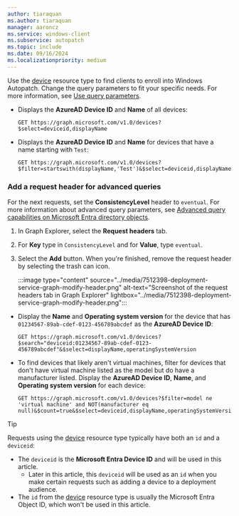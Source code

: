 ```yaml
---
author: tiaraquan
ms.author: tiaraquan
manager: aaroncz
ms.service: windows-client
ms.subservice: autopatch
ms.topic: include
ms.date: 09/16/2024
ms.localizationpriority: medium
---
```

<!--This file is shared by deployment-service-drivers.md, deployment-service-expedited-updates.md, and the deployment-service-feature-updates.md articles. Headings may be driven by article context. 7512398 -->

Use the [device](/graph/api/resources/device) resource type to find clients to enroll into Windows Autopatch. Change the query parameters to fit your specific needs. For more information, see [Use query parameters](/graph/query-parameters).

- Displays the **AzureAD Device ID** and **Name** of all devices:

   ```msgraph-interactive
  GET https://graph.microsoft.com/v1.0/devices?$select=deviceid,displayName
   ```

- Displays the **AzureAD Device ID** and **Name** for devices that have a name starting with `Test`:

   ```msgraph-interactive
  GET https://graph.microsoft.com/v1.0/devices?$filter=startswith(displayName,'Test')&$select=deviceid,displayName
   ```


### Add a request header for advanced queries

For the next requests, set the **ConsistencyLevel** header to `eventual`. For more information about advanced query parameters, see [Advanced query capabilities on Microsoft Entra directory objects](/graph/aad-advanced-queries).

1. In Graph Explorer, select the **Request headers** tab.
1. For **Key** type in `ConsistencyLevel` and for **Value**, type `eventual`.
1. Select the **Add** button. When you're finished, remove the request header by selecting the trash can icon.

    :::image type="content" source="../media/7512398-deployment-service-graph-modify-header.png" alt-text="Screenshot of the request headers tab in Graph Explorer" lightbox="../media/7512398-deployment-service-graph-modify-header.png":::

- Display the **Name** and **Operating system version** for the device that has `01234567-89ab-cdef-0123-456789abcdef` as the **AzureAD Device ID**:

   ```msgraph-interactive
   GET https://graph.microsoft.com/v1.0/devices?$search="deviceid:01234567-89ab-cdef-0123-456789abcdef"&$select=displayName,operatingSystemVersion
   ```

- To find devices that likely aren't virtual machines, filter for devices that don't have virtual machine listed as the model but do have a manufacturer listed. Display the **AzureAD Device ID**, **Name**, and **Operating system version** for each device:

   ```msgraph-interactive
   GET https://graph.microsoft.com/v1.0/devices?$filter=model ne 'virtual machine' and NOT(manufacturer eq null)&$count=true&$select=deviceid,displayName,operatingSystemVersion
   ```

> [!Tip]
> Requests using the [device](/graph/api/resources/device) resource type typically have both an `id` and a `deviceid`:
> - The `deviceid` is the **Microsoft Entra Device ID** and will be used in this article.
>    - Later in this article, this `deviceid` will be used as an `id` when you make certain requests such as adding a device to a deployment audience.
> - The `id` from the [device](/graph/api/resources/device) resource type is usually the Microsoft Entra Object ID, which won't be used in this article.

